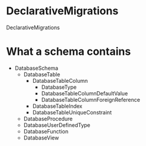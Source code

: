 # DeclarativeMigrations
DeclarativeMigrations

# What a schema contains

* DatabaseSchema
	* DatabaseTable
		* DatabaseTableColumn
			* DatabaseType
			* DatabaseTableColumnDefaultValue
			* DatabaseTableColumnForeignReference
		* DatabaseTableIndex
		* DatabaseTableUniqueConstraint
	* DatabaseProcedure
	* DatabaseUserDefinedType
	* DatabaseFunction
	* DatabaseView